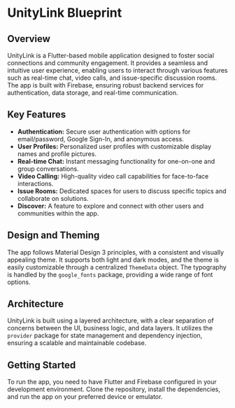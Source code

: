 
# UnityLink Blueprint

## Overview

UnityLink is a Flutter-based mobile application designed to foster social connections and community engagement. It provides a seamless and intuitive user experience, enabling users to interact through various features such as real-time chat, video calls, and issue-specific discussion rooms. The app is built with Firebase, ensuring robust backend services for authentication, data storage, and real-time communication.

## Key Features

- **Authentication:** Secure user authentication with options for email/password, Google Sign-In, and anonymous access.
- **User Profiles:** Personalized user profiles with customizable display names and profile pictures.
- **Real-time Chat:** Instant messaging functionality for one-on-one and group conversations.
- **Video Calling:** High-quality video call capabilities for face-to-face interactions.
- **Issue Rooms:** Dedicated spaces for users to discuss specific topics and collaborate on solutions.
- **Discover:** A feature to explore and connect with other users and communities within the app.

## Design and Theming

The app follows Material Design 3 principles, with a consistent and visually appealing theme. It supports both light and dark modes, and the theme is easily customizable through a centralized `ThemeData` object. The typography is handled by the `google_fonts` package, providing a wide range of font options.

## Architecture

UnityLink is built using a layered architecture, with a clear separation of concerns between the UI, business logic, and data layers. It utilizes the `provider` package for state management and dependency injection, ensuring a scalable and maintainable codebase.

## Getting Started

To run the app, you need to have Flutter and Firebase configured in your development environment. Clone the repository, install the dependencies, and run the app on your preferred device or emulator.
